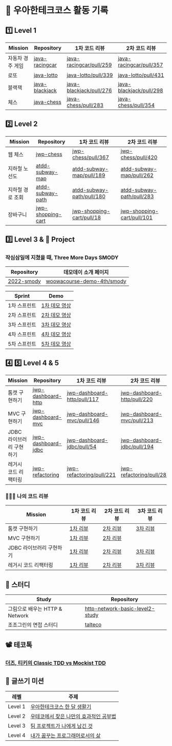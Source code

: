 # 💽 우아한테크코스 활동 기록

## 1️⃣ Level 1

| Mission | Repository                                                               | 1차 코드 리뷰                                                                           | 2차 코드 리뷰                                                                          |
| --- |--------------------------------------------------------------------------|------------------------------------------------------------------------------------|-----------------------------------------------------------------------------------|
| 자동차 경주 게임 | [java-racingcar](https://github.com/ldk980130/java-racingcar/tree/step2) | [java-racingcar/pull/259](https://github.com/woowacourse/java-racingcar/pull/259)  | [java-racingcar/pull/357](https://github.com/woowacourse/java-racingcar/pull/357) |
| 로또 | [java-lotto](https://github.com/ldk980130/java-lotto/tree/step2)         | [java-lotto/pull/339 ](https://github.com/woowacourse/java-lotto/pull/339)         | [java-lotto/pull/431](https://github.com/woowacourse/java-lotto/pull/431)         |
| 블랙잭 | [java-blackjack](https://github.com/ldk980130/java-blackjack/tree/step2) | [java-blackjack/pull/276 ](https://github.com/woowacourse/java-blackjack/pull/276) | [java-blackjack/pull/298](https://github.com/woowacourse/java-blackjack/pull/298) |
| 체스 | [java-chess](https://github.com/ldk980130/java-chess/tree/step2)         | [java-chess/pull/283 ](https://github.com/woowacourse/java-chess/pull/283)         | [java-chess/pull/354](https://github.com/woowacourse/java-chess/pull/354)         |

## 2️⃣ Level 2

| Mission | Repository                                                                     | 1차 코드 리뷰                                                                               | 2차 코드 리뷰                                                                                |
| --- |--------------------------------------------------------------------------------|----------------------------------------------------------------------------------------|-----------------------------------------------------------------------------------------|
| 웹 체스 | [jwp-chess](https://github.com/ldk980130/jwp-chess/tree/step2)                 | [jwp-chess/pull/367](https://github.com/woowacourse/jwp-chess/pull/367)                | [jwp-chess/pull/420](https://github.com/woowacourse/jwp-chess/pull/420)                 |
| 지하철 노선도 | [atdd-subway-map](https://github.com/ldk980130/atdd-subway-map/tree/step3)     | [atdd-subway-map/pull/189 ](https://github.com/woowacourse/atdd-subway-map/pull/189)   | [atdd-subway-map/pull/262](https://github.com/woowacourse/atdd-subway-map/pull/262)     |
| 지하철 경로 조회 | [atdd-subway-path](https://github.com/ldk980130/atdd-subway-path/tree/step2)   | [atdd-subway-path/pull/180 ](https://github.com/woowacourse/atdd-subway-path/pull/180) | [atdd-subway-path/pull/283](https://github.com/woowacourse/atdd-subway-path/pull/283)   |
| 장바구니 | [jwp-shopping-cart](https://github.com/ldk980130/jwp-shopping-cart/tree/step2) | [jwp-shopping-cart/pull/18 ](https://github.com/woowacourse/jwp-shopping-cart/pull/18) | [jwp-shopping-cart/pull/101](https://github.com/woowacourse/jwp-shopping-cart/pull/101) |

## 3️⃣ Level 3 & 👥 Project

### 작심삼일에 지쳤을 때, Three More Days SMODY

| Repository                                                    | 데모데이 소개 페이지                                                                                                                                               |
|---------------------------------------------------------------|-----------------------------------------------------------------------------------------------------------------------------------------------------------|
| [2022-smody](https://github.com/woowacourse-teams/2022-smody) | [woowacourse-demo-4th/smody](https://sites.google.com/woowahan.com/woowacourse-demo-4th/%ED%94%84%EB%A1%9C%EC%A0%9D%ED%8A%B8/%EC%8A%A4%EB%AA%A8%EB%94%94) |

| Sprint  | Demo                                     |
|---------|------------------------------------------|
| 1차 스프린트 | [1차 데모 영상](https://youtu.be/HtgLVkDciRo) |
| 2차 스프린트 | [2차 데모 영상](https://youtu.be/15sLUcwRz_U) |
| 3차 스프린트 | [3차 데모 영상](https://youtu.be/ejbJowHNG-0) |
| 4차 스프린트 | [4차 데모 영상](https://youtu.be/xjJZGaYFAs0) |
| 5차 스프린트 | [5차 데모 영상](https://youtu.be/uWM2K9NWzYY) |

## 4️⃣ 5️⃣ Level 4 & 5

| Mission | Repository                                                                       | 1차 코드 리뷰                                                                                  | 2차 코드 리뷰                                                                                  | 3차 코드 리뷰                                                                                |
| --- |----------------------------------------------------------------------------------|-------------------------------------------------------------------------------------------|-------------------------------------------------------------------------------------------|-----------------------------------------------------------------------------------------|
| 톰캣 구현하기 | [jwp-dashboard-http](https://github.com/ldk980130/jwp-dashboard-http/tree/step2) | [jwp-dashboard-http/pull/117](https://github.com/woowacourse/jwp-dashboard-http/pull/117) | [jwp-dashboard-http/pull/220](https://github.com/woowacourse/jwp-dashboard-http/pull/220) |                                                                                         |
| MVC 구현하기 | [jwp-dashboard-mvc](https://github.com/ldk980130/jwp-dashboard-mvc/tree/step3)   | [jwp-dashboard-mvc/pull/146 ](https://github.com/woowacourse/jwp-dashboard-mvc/pull/146)  | [jwp-dashboard-mvc/pull/213 ](https://github.com/woowacourse/jwp-dashboard-mvc/pull/213)  | [jwp-dashboard-mvc/pull/293](https://github.com/woowacourse/jwp-dashboard-mvc/pull/293) |
| JDBC 라이브러리 구현하기 | [jwp-dashboard-jdbc](https://github.com/ldk980130/jwp-dashboard-jdbc/tree/step2) | [jwp-dashboard-jdbc/pull/54](https://github.com/woowacourse/jwp-dashboard-jdbc/pull/54)   | [jwp-dashboard-jdbc/pull/194](https://github.com/woowacourse/jwp-dashboard-jdbc/pull/194) |                                                                                         |
| 레거시 코드 리팩터링 | [jwp-refactoring](https://github.com/ldk980130/jwp-refactoring/tree/step3)       | [jwp-refactoring/pull/221 ](https://github.com/woowacourse/jwp-refactoring/pull/221)      | [jwp-refactoring/pull/284 ](https://github.com/woowacourse/jwp-refactoring/pull/284)      | [jwp-refactoring/pull/391 ](https://github.com/woowacourse/jwp-refactoring/pull/391)    |

### 👨🏻‍💻 나의 코드 리뷰

| Mission | 1차 코드 리뷰                                                                                         | 2차 코드 리뷰                                                                                         | 3차 코드 리뷰                                                                                         |
| --- |--------------------------------------------------------------------------------------------------|--------------------------------------------------------------------------------------------------|--------------------------------------------------------------------------------------------------|
| 톰캣 구현하기 | [1차 리뷰](https://github.com/woowacourse/jwp-dashboard-http/pull/108#pullrequestreview-1094316616) | [2차 리뷰](https://github.com/woowacourse/jwp-dashboard-http/pull/196#pullrequestreview-1097045770) | [3차 리뷰](https://github.com/woowacourse/jwp-dashboard-http/pull/227#pullrequestreview-1099009853) |
| MVC 구현하기 | [1차 리뷰](https://github.com/woowacourse/jwp-dashboard-mvc/pull/136#pullrequestreview-1111784191)  | [2차 리뷰](https://github.com/woowacourse/jwp-dashboard-mvc/pull/265#pullrequestreview-1120000044)  |                                                                                                  |
| JDBC 라이브러리 구현하기 | [1차 리뷰](https://github.com/woowacourse/jwp-dashboard-jdbc/pull/128#pullrequestreview-1129776881) | [2차 리뷰](https://github.com/woowacourse/jwp-dashboard-jdbc/pull/252#pullrequestreview-1138552051) | [3차 리뷰](https://github.com/woowacourse/jwp-dashboard-jdbc/pull/259#pullrequestreview-1144973299) |
| 레거시 코드 리팩터링 | [1차 리뷰](https://github.com/woowacourse/jwp-refactoring/pull/205#pullrequestreview-1152952541)    | [2차 리뷰](https://github.com/woowacourse/jwp-refactoring/pull/349#pullrequestreview-1160948124)    | [3차 리뷰](https://github.com/woowacourse/jwp-refactoring/pull/401#pullrequestreview-1166415575)    |


## 📘 스터디

| Study | Repository                                                                                              |
| --- |---------------------------------------------------------------------------------------------------------|
| 그림으로 배우는 HTTP & Network | [http-network-basic-level2-study](https://github.com/woowacourse-study/http-network-basic-level2-study) |
| 조조그린의 면접 스터디 | [talteco](https://github.com/woowacourse-study/talteco)                                                 |

## 📽️ 테코톡

### [더즈, 티키의 Classic TDD vs Mockist TDD](https://youtu.be/n01foM9tsRo)

## 📃 글쓰기 미션

| 레벨 | 주제                                                                                          |
| --- |---------------------------------------------------------------------------------------------|
| Level 1 | [우아한테크코스 한 달 생활기](https://github.com/ldk980130/woowa-writing-4/blob/level4/level1.md)       |
| Level 2 | [우테코에서 찾은 나만의 효과적인 공부법](https://github.com/ldk980130/woowa-writing-4/blob/level4/level2.md) |
| Level 3 | [팀 프로젝트가 나에게 남긴 것](https://github.com/ldk980130/woowa-writing-4/blob/level4/level3.md)      |
| Level 4 | [내가 꿈꾸는 프로그래머로서의 삶](https://github.com/ldk980130/woowa-writing-4/blob/level4/level4.md)     |
